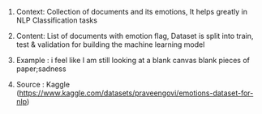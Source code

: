 1. Context: Collection of documents and its emotions, It helps greatly in NLP Classification tasks

2. Content: List of documents with emotion flag, Dataset is split into train, test & validation for building the machine learning model

3. Example : i feel like I am still looking at a blank canvas blank pieces of paper;sadness

4. Source : Kaggle (https://www.kaggle.com/datasets/praveengovi/emotions-dataset-for-nlp)
